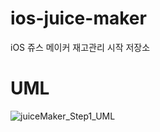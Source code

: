 # ios-juice-maker
iOS 쥬스 메이커 재고관리 시작 저장소

# UML
![juiceMaker_Step1_UML](https://user-images.githubusercontent.com/74251593/155289035-e6babcc5-e609-425c-b967-0806c1ee272c.png)

